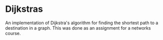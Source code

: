 # Dijkstras
An implementation of Dijkstra's algorithm for finding the shortest path to a destination in  a graph. This was done as an assignment for a networks course.
